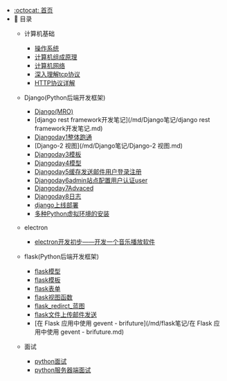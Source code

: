 - [:octocat: 首页](/README)
- :memo: 目录
   - 计算机基础
   
       - [操作系统](/md/计算机基础/操作系统.md)
       - [计算机组成原理](/md/计算机基础/计算机组成原理.md)
       - [计算机网络](/md/计算机基础/计算机网络.md)
       - [深入理解tcp协议](/md/计算机基础/深入理解tcp协议.md)
       - [HTTP协议详解](/md/计算机基础/HTTP协议详解.md)
   - Django(Python后端开发框架)
   
       - [Django(MRO)](/md/Django笔记/Django(MRO).md)
       - [django rest framework开发笔记](/md/Django笔记/django rest framework开发笔记.md)
       - [Djangoday1整体跑通](/md/Django笔记/Djangoday1整体跑通.md)
       - [Django-2 视图](/md/Django笔记/Django-2 视图.md)
       - [Djangoday3模板](/md/Django笔记/Djangoday3模板.md)
       - [Djangoday4模型](/md/Django笔记/Djangoday4模型.md)
       - [Djangoday5缓存发送邮件用户登录注册](/md/Django笔记/Djangoday5缓存发送邮件用户登录注册.md)
       - [Djangoday6admin站点配置用户认证user](/md/Django笔记/Djangoday6admin站点配置用户认证user.md)
       - [Djangoday7Advaced](/md/Django笔记/Djangoday7Advaced.md)
       - [Djangoday8日志](/md/Django笔记/Djangoday8日志.md)
       - [django上线部署](/md/Django笔记/django上线部署.md)
       - [多种Python虚拟环境的安装](/md/Django笔记/多种Python虚拟环境的安装.md)
   - electron
       - [electron开发初步——开发一个音乐播放软件](/md/electron/electron开发初步——开发一个音乐播放软件.md)

   - flask(Python后端开发框架)
       - [flask模型](/md/flask笔记/flask模型.md)
       - [flask模板](/md/flask笔记/flask模板.md)
       - [flask表单](/md/flask笔记/flask表单.md)
       - [flask视图函数](/md/flask笔记/flask视图函数.md)
       - [flask_redirct_蓝图](/md/flask笔记/flask_redirct_蓝图.md)
       - [flask文件上传邮件发送](/md/flask笔记/flask文件上传邮件发送.md)
       - [在 Flask 应用中使用 gevent - brifuture](/md/flask笔记/在 Flask 应用中使用 gevent - brifuture.md)
   
   - 面试
   
       - [python面试](/md/面试/python面试.md)
       - [python服务器端面试](/md/面试/python服务器端面试.md)
